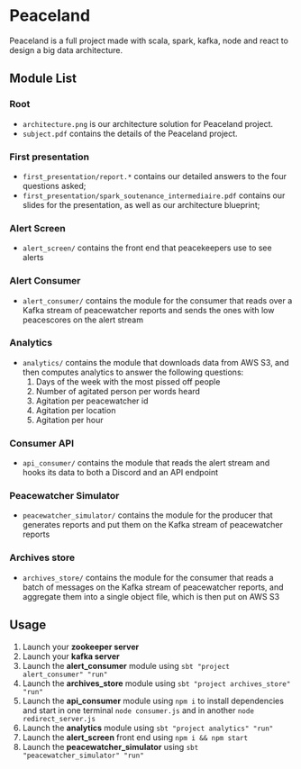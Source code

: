 # Peaceland

Peaceland is a full project made with scala, spark, kafka, node and react to design a big data architecture.

## Module List

### Root

* `architecture.png` is our architecture solution for Peaceland project.
* `subject.pdf` contains the details of the Peaceland project.

### First presentation

* `first_presentation/report.*` contains our detailed answers to the four questions asked;
* `first_presentation/spark_soutenance_intermediaire.pdf` contains our slides for the presentation, as well as our architecture blueprint;

### Alert Screen
* `alert_screen/` contains the front end that peacekeepers use to see alerts 

### Alert Consumer

* `alert_consumer/` contains the module for the consumer that reads over a Kafka stream of peacewatcher reports and sends the ones with low peacescores on the alert stream

### Analytics

* `analytics/` contains the module that downloads data from AWS S3, and then computes analytics to answer the following questions:
  1. Days of the week with the most pissed off people
  1. Number of agitated person per words heard
  1. Agitation per peacewatcher id
  1. Agitation per location
  1. Agitation per hour
 
### Consumer API
 
 * `api_consumer/` contains the module that reads the alert stream and hooks its data to both a Discord and an API endpoint

### Peacewatcher Simulator

* `peacewatcher_simulator/` contains the module for the producer that generates reports and put them on the Kafka stream of peacewatcher reports

### Archives store

* `archives_store/` contains the module for the consumer that reads a batch of messages on the Kafka stream of peacewatcher reports, and aggregate them into a single object file, which is then put on AWS S3

## Usage
1. Launch your **zookeeper server**
1. Launch your **kafka server**
1. Launch the **alert_consumer** module using `sbt "project alert_consumer" "run"` 
1. Launch the **archives_store** module using `sbt "project archives_store" "run"`
1. Launch the **api_consumer** module using `npm i` to install dependencies and start in one terminal `node consumer.js` and in another `node redirect_server.js`
1. Launch the **analytics** module using `sbt "project analytics" "run"`
1. Launch the **alert_screen** front end using `npm i && npm start`
1. Launch the **peacewatcher_simulator** using `sbt "peacewatcher_simulator" "run"`
